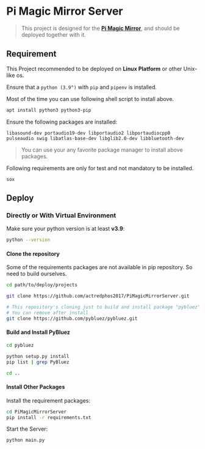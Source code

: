 # Pi Magic Mirror Server

> This project is designed for the [**Pi Magic Mirror**](https://github.com/actredphos2017/PiMagicMirror), and should be deployed together with it.

## Requirement

This Project recommended to be deployed on **Linux Platform** or other Unix-like os.

Ensure that a `python (3.9^)` with `pip` and `pipenv` is installed.

Most of the time you can use following shell script to install above.

``` sh
apt install python3 python3-pip
```

Ensure the following packages are installed:

```
libasound-dev portaudio19-dev libportaudio2 libportaudiocpp0 pulseaudio swig libatlas-base-dev libglib2.0-dev libbluetooth-dev
```

> You can use your any favorite package manager to install above packages.

Following requirements are only for test and not mandatory to be installed.

```
sox
```

## Deploy

### Directly or With Virtual Environment

Make sure your python version is at least **v3.9**:

``` sh
python --version
```

#### Clone the repository

Some of the requirements packages are not available in pip repository. So need to build ourselves.

``` sh
cd path/to/deploy/projects

git clone https://github.com/actredphos2017/PiMagicMirrorServer.git

# This repository's cloning just to build and install package "pybluez"
# You can remove after install
git clone https://github.com/pybluez/pybluez.git
```

#### Build and Install PyBluez

``` sh
cd pybluez

python setup.py install
pip list | grep PyBluez

cd ..
```

#### Install Other Packages

Install the requirement packages:

``` sh
cd PiMagicMirrorServer
pip install -r requirements.txt
```

Start the Server:

``` sh
python main.py
```

